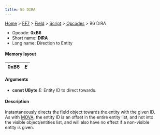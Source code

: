 ```yaml
---
title: B6 DIRA
---
```


[Home](Main%20Page.md) > [FF7](FF7.md) > [Field](FF7/Field.md) > [Script](FF7/Field/Script.md) > [Opcodes](FF7/Field/Script/Opcodes.md) > B6 DIRA

-   Opcode: **0xB6**
-   Short name: **DIRA**
-   Long name: Direction to Entity

#### Memory layout

| 0xB6 | *E* |
|------|-----|

#### Arguments

-   **const UByte** *E*: Entity ID to direct towards.

#### Description

Instantaneously directs the field object towards the entity with the
given ID. As with [MOVA][], the entity ID is an offset in the entire
entity list, and not into the visible object/entities list, and will
also have no effect if a non-visible entity is given.

  [MOVA]: FF7/Field/Script/Opcodes/AA%20MOVA.md "wikilink"
